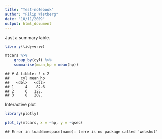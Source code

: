 ```yaml
---
title: "Test-notebook"
author: "Filip Wästberg"
date: "10/11/2019"
output: html_document
---
```




Just a summary table.


```r
library(tidyverse)

mtcars %>% 
	group_by(cyl) %>% 
	summarise(mean_hp = mean(hp))
```

```
## # A tibble: 3 x 2
##     cyl mean_hp
##   <dbl>   <dbl>
## 1     4    82.6
## 2     6   122. 
## 3     8   209.
```

Interactive plot


```r
library(plotly)

plot_ly(mtcars, x = ~hp, y = ~qsec)
```

```
## Error in loadNamespace(name): there is no package called 'webshot'
```

